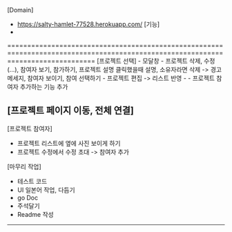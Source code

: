 [Domain] 
   - https://salty-hamlet-77528.herokuapp.com/
[기능]
   - 
==================================================================================================================================
[프로젝트 선택]
	- 모달창
		- 프로젝트 삭제, 수정(...), 참여자 보기, 참가하기, 프로젝트 설명
	클릭했을때 설명, 소유자라면 삭제 -> 경고 메세지, 참여자 보이기, 참여 선택하기
	- 프로젝트 편집 -> 리스트 반영
	- 	- 프로젝트 참여자 추가하는 기능 추가
	
[프로젝트 페이지 이동, 전체 연결]
----------------------------------------------------------------------------------------------------------------------------------
[프로젝트 참여자]
- 프로젝트 리스트에 옆에 사진 보이게 하기 
- 프로젝트 수정에서 수정 초대 -> 참여자 추가

[마무리 작업]
- 테스트 코드
- UI 일본어 작업, 다듬기
- go Doc
- 주석달기
- Readme 작성
----------------------------------------------------------------------------------------------------------------------------------